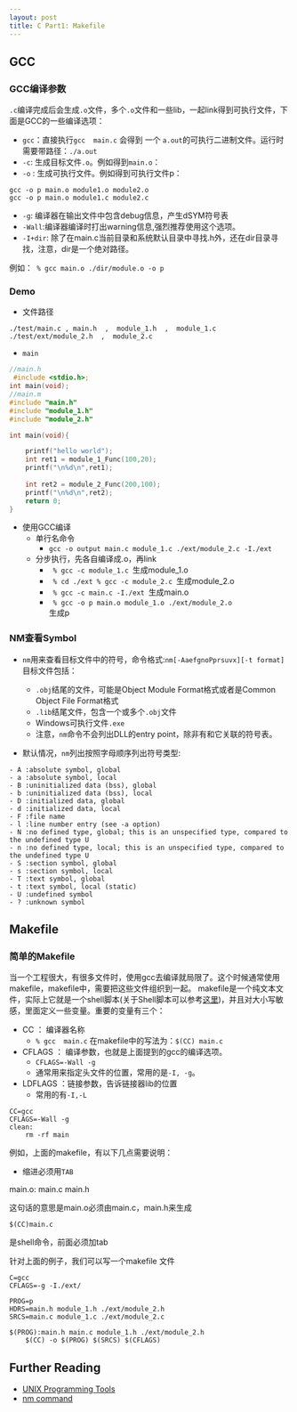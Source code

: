 ```yaml
---
layout: post
title: C Part1: Makefile
---
```


## GCC

### GCC编译参数

`.c`编译完成后会生成`.o`文件，多个`.o`文件和一些lib，一起link得到可执行文件，下面是GCC的一些编译选项：

- `gcc`：直接执行`gcc  main.c` 会得到 一个 `a.out`的可执行二进制文件。运行时需要带路径：`./a.out`
-  `-c`: 生成目标文件`.o`。例如得到`main.o`：
- `-o` : 生成可执行文件。例如得到可执行文件p：

```
gcc -o p main.o module1.o module2.o
gcc -o p main.o module1.c module2.c 
```
- `-g`: 编译器在输出文件中包含debug信息，产生dSYM符号表
- `-Wall`:编译器编译时打出warning信息,强烈推荐使用这个选项。
- `-I+dir`: 除了在main.c当前目录和系统默认目录中寻找.h外，还在dir目录寻找，注意，dir是一个绝对路径。

例如：<code> % gcc main.o ./dir/module.o -o p </code>

### Demo

- 文件路径

```
./test/main.c , main.h  ,  module_1.h  ,  module_1.c  
./test/ext/module_2.h  ,  module_2.c
```

- `main` 

```c 
//main.h
 #include <stdio.h>;
int main(void);
//main.m
#include "main.h" 
#include "module_1.h"
#include "module_2.h"

int main(void){

	printf("hello world");
	int ret1 = module_1_Func(100,20); 
	printf("\n%d\n",ret1);
	
    int ret2 = module_2_Func(200,100);
	printf("\n%d\n",ret2);
	return 0;
}
```

- 使用GCC编译
	- 单行名命令
		- `gcc -o output main.c module_1.c ./ext/module_2.c -I./ext`
	- 分步执行，先各自编译成.o，再link
		- <code> % gcc -c module_1.c </code>生成module_1.o
		- <code> % cd ./ext	% gcc -c module_2.c </code>生成module_2.o
		- <code> % gcc -c main.c -I./ext </code>生成main.o
		- <code> % gcc -o p main.o module_1.o ./ext/module_2.o </code>生成p

### NM查看Symbol

- `nm`用来查看目标文件中的符号，命令格式:`nm[-AaefgnoPprsuvx][-t format]`目标文件包括：
	- `.obj`结尾的文件，可能是Object Module Format格式或者是Common Object File Format格式
	- `.lib`结尾文件，包含一个或多个`.obj`文件
	- Windows可执行文件`.exe`
	- 注意，`nm`命令不会列出DLL的entry point，除非有和它关联的符号表。

- 默认情况，`nm`列出按照字母顺序列出符号类型:

```
- A :absolute symbol, global
- a :absolute symbol, local
- B :uninitialized data (bss), global
- b :uninitialized data (bss), local
- D :initialized data, global
- d :initialized data, local
- F :file name
- l :line number entry (see -a option)
- N :no defined type, global; this is an unspecified type, compared to the undefined type U
- n :no defined type, local; this is an unspecified type, compared to the undefined type U
- S :section symbol, global
- s :section symbol, local
- T :text symbol, global
- t :text symbol, local (static)
- U :undefined symbol
- ? :unknown symbol
```

## Makefile

### 简单的Makefile

当一个工程很大，有很多文件时，使用gcc去编译就局限了。这个时候通常使用makefile，makefile中，需要把这些文件组织到一起。
makefile是一个纯文本文件，实际上它就是一个shell脚本(关于Shell脚本可以参考[这里]())，并且对大小写敏感，里面定义一些变量。重要的变量有三个：

- CC ： 编译器名称
	- `% gcc  main.c` 在makefile中的写法为：`$(CC) main.c`
- CFLAGS ： 编译参数，也就是上面提到的gcc的编译选项。
	- `CFLAGS=-Wall -g`
	- 通常用来指定头文件的位置，常用的是`-I, -g`。
- LDFLAGS ：链接参数，告诉链接器lib的位置
	- 常用的有`-I,-L`

```
CC=gcc
CFLAGS=-Wall -g
clean:
	rm -rf main
```

例如，上面的makefile，有以下几点需要说明：

- 缩进必须用`TAB`

main.o: main.c main.h

这句话的意思是main.o必须由main.c，main.h来生成

`$(CC)main.c`

是shell命令，前面必须加tab

针对上面的例子，我们可以写一个makefile 文件


```
C=gcc
CFLAGS=-g -I./ext/

PROG=p
HDRS=main.h module_1.h ./ext/module_2.h
SRCS=main.c module_1.c ./ext/module_2.c

$(PROG):main.h main.c module_1.h ./ext/module_2.h
	$(CC) -o $(PROG) $(SRCS) $(CFLAGS)

```



## Further Reading
- <a href="http://cslibrary.stanford.edu/107/UnixProgrammingTools.pdf">UNIX Programming Tools</a>
- <a href="https://www.mkssoftware.com/docs/man1/nm.1.asp">nm command</a>
